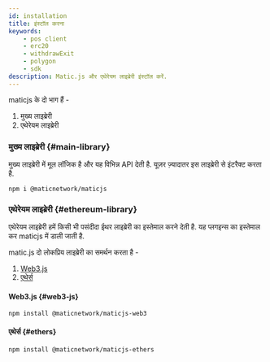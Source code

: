 ```yaml
---
id: installation
title: इंस्टॉल करना
keywords:
    - pos client
    - erc20
    - withdrawExit
    - polygon
    - sdk
description: Matic.js और एथेरेयम लाइब्रेरी इंस्टॉल करें.
---
```


maticjs के दो भाग हैं -

1. मुख्य लाइब्रेरी
2. एथेरेयम लाइब्रेरी

### मुख्य लाइब्रेरी {#main-library}

मुख्य लाइब्रेरी में मूल लॉजिक है और यह विभिन्न API देती है. यूज़र ज़्यादातर इस लाइब्रेरी से इंटरैक्ट करता है.

```
npm i @maticnetwork/maticjs
```

### एथेरेयम लाइब्रेरी {#ethereum-library}

एथेरेयम लाइब्रेरी हमें किसी भी पसंदीदा ईथर लाइब्रेरी का इस्तेमाल करने देती है. यह प्लगइन्स का इस्तेमाल कर maticjs में डाली जाती है.

matic.js दो लोकप्रिय लाइब्रेरी का समर्थन करता है -

1. [Web3.js](https://web3js.readthedocs.io/)
2. [एथेर्स](https://docs.ethers.io/)

#### Web3.js {#web3-js}

```
npm install @maticnetwork/maticjs-web3
```

#### एथेर्स {#ethers}

```
npm install @maticnetwork/maticjs-ethers
```
